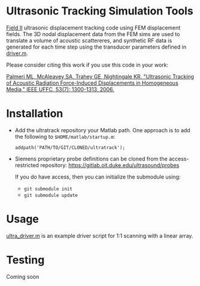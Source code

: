 Ultrasonic Tracking Simulation Tools
====================================
[Field II](http://field-ii.dk) ultrasonic displacement tracking code using FEM
displacement fields.  The 3D nodal displacement data from the FEM sims are used
to translate a volume of acoustic scattereres, and synthetic RF data is
generated for each time step using the transducer parameters defined in
[driver.m](driver.m).

Please consider citing this work if you use this code in your work: 

[Palmeri ML, McAleavey SA, Trahey GE, Nightingale KR. "Ultrasonic Tracking of
Acoustic Radiation Force-Induced Displacements in Homogeneous Media," IEEE
UFFC, 53(7): 1300-1313, 2006.](http://www.ncbi.nlm.nih.gov/pubmed/16889337)

Installation
============
 * Add the ultratrack repository your Matlab path.  One approach is to add the
   following to ```$HOME/matlab/startup.m```:

   ```
   addpath('PATH/TO/GIT/CLONED/ultratrack');
   ```

* Siemens proprietary probe definitions can be cloned from the
  access-restricted repository: https://gitlab.oit.duke.edu/ultrasound/probes

   
   If you do have access, then you can initialize the submodule using:
   
   + ```git submodule init``` 
   + ```git submodule update```

Usage
=====
[ultra_driver.m](ultra_driver.m) is an example driver script for 1:1 scanning
with a linear array.

Testing
=======

Coming soon
